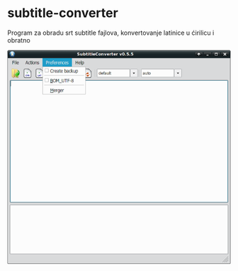 # subtitle-converter

Program za obradu srt subtitle fajlova, konvertovanje latinice u ćirilicu i obratno

![Linux verzija:](resources/screen1.png?raw=true "Linux verzija")

